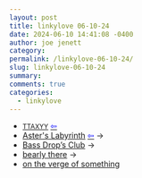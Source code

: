 ```yaml
---
layout: post
title: linkylove 06-10-24
date: 2024-06-10 14:41:08 -0400
author: joe jenett
category: 
permalink: /linkylove-06-10-24/
slug: linkylove-06-10-24
summary: 
comments: true
categories:
  - linkylove
---
```

<ul class="linkylove">
	<li><a title="TTAXYY" href="https://ttaxyy.neocities.org/"><small>TTAXYY</small></a> <a title="source" href="ttaxy"><span style="color:blue;">&#8678;</span></a></li>
	<li><a title="Aster's Labyrinth" href="https://astersarchive.neocities.org/">Aster's Labyrinth</a>  <a title="source" href="https://asters-asterisms.neocities.org/"><span style="color:blue;">&#8678;</span></a> <span title="led to site shown below">&#8594;</span></li>
	<li><a title="Bass Drop's Club" href="https://bassdrop.club/">Bass Drop’s Club</a> <span title="led to site shown below">&#8594;</span></li>
	<li><a title="bearly there" href="https://bearlythere.neocities.org/">bearly there</a> <span title="led to site shown below">&#8594;</span></li>
	<li><a title="on the verge of something" href="https://myrrh.city/">on the verge of something</a></li>
</ul>
<a href="https://brid.gy/publish/mastodon"></a>